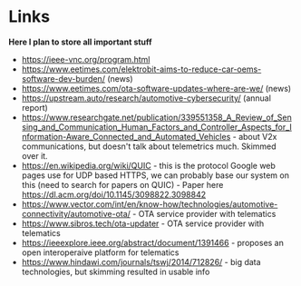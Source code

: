 # Links
**Here I plan to store all important stuff**

* https://ieee-vnc.org/program.html
* https://www.eetimes.com/elektrobit-aims-to-reduce-car-oems-software-dev-burden/ (news)
* https://www.eetimes.com/ota-software-updates-where-are-we/ (news)
* https://upstream.auto/research/automotive-cybersecurity/ (annual report)
* https://www.researchgate.net/publication/339551358_A_Review_of_Sensing_and_Communication_Human_Factors_and_Controller_Aspects_for_Information-Aware_Connected_and_Automated_Vehicles - about V2x communications, but doesn't talk about telemetrics much. Skimmed over it.
* https://en.wikipedia.org/wiki/QUIC - this is the protocol Google web pages use for UDP based HTTPS, we can probably base our system on this (need to search for papers on QUIC) - Paper here https://dl.acm.org/doi/10.1145/3098822.3098842
* https://www.vector.com/int/en/know-how/technologies/automotive-connectivity/automotive-ota/ - OTA service provider with telematics
* https://www.sibros.tech/ota-updater - OTA service provider with telematics
* https://ieeexplore.ieee.org/abstract/document/1391466 - proposes an open interoperaive platform for telematics
* https://www.hindawi.com/journals/tswj/2014/712826/ - big data technologies, but skimming resulted in usable info
